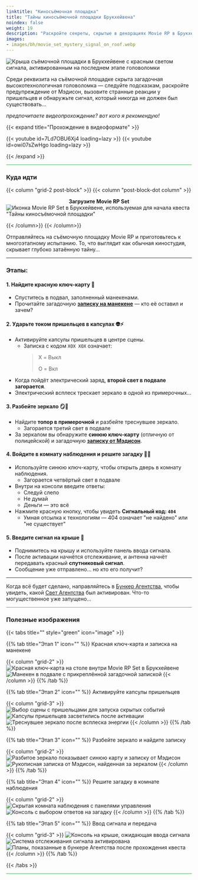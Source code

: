 ```yaml
--- 
linktitle: "Киносъёмочная площадка"
title: "Тайны киносъёмочной площадки Брукхейвена"
noindex: false
weight: 19
description: "Раскройте секреты, скрытые в декорациях Movie RP в Брукхейвене. Решите загадки, разбейте таинственные зеркала и передайте сигнал, который не должен был быть обнаружен."
images: 
- images/bh/movie_set_mystery_signal_on_roof.webp
---
```


![Крыша съёмочной площадки в Брукхейвене с красным светом сигнала, активированным на последнем этапе головоломки](/images/bh/movie_set_mystery_signal_on_roof.webp?width=500px)

Среди реквизита на съёмочной площадке скрыта загадочная высокотехнологичная головоломка — следуйте подсказкам, раскройте предупреждение от Мэдисон, вызовите странные реакции у пришельцев и обнаружьте сигнал, который никогда не должен был существовать...

_предпочитаете видеопрохождение? вот кого я рекомендую!_

{{< expand title="Прохождение в видеоформате" >}}

<div class="grid-2 post-vid-dot">
{{< youtube id=7Ld7OBU6Xj4 loading=lazy >}}
{{< youtube id=owi07sZwHgo loading=lazy >}}
</div>

{{< /expand >}}

<hr style="background-color: #28b44c" size=8>

### Куда идти

{{< column "grid-2 post-block" >}}
{{< column "post-block-dot column" >}}
**<center>Загрузите Movie RP Set</center>**
![Иконка Movie RP Set в Брукхейвене, используемая для начала квеста "Тайны киносъёмочной площадки"](/images/bh/movie_set_mystery_rp_house.webp)

{{< /column>}}
{{< /column>}}

Отправляйтесь на съёмочную площадку Movie RP и приготовьтесь к многоэтапному испытанию. То, что выглядит как обычная киностудия, скрывает глубоко затаённую тайну...

---

### Этапы:

#### 1. Найдите красную ключ-карту 🔴  
- Спуститесь в подвал, заполненный манекенами.  
- Прочитайте загадочную [**записку на манекене**](/casebook/notes/other/#активировать-камеру-с-пришельцами) — кто её оставил и зачем?

#### 2. Ударьте током пришельцев в капсулах 👽⚡  
- Активируйте капсулы пришельцев в центре сцены.  
    - Записка с кодом `XOX XOX` означает:  
        > X = Выкл  
        >
        > O = Вкл
- Когда пойдёт электрический заряд, **второй свет в подвале загорается**.  
- Электрический всплеск трескает зеркало в одной из примерочных...

#### 3. Разбейте зеркало 🪞🔨  
- Найдите **топор в примерочной** и разбейте треснувшее зеркало.  
    - Загорается третий свет в подвале  
- За зеркалом вы обнаружите **синюю ключ-карту** (отличную от полицейской) и загадочную [**записку от Мэдисон**](/casebook/notes/madison/#киносъёмочная-площадка).

#### 4. Войдите в комнату наблюдения и решите загадку 🧠🔐  
- Используйте синюю ключ-карту, чтобы открыть дверь в комнату наблюдения.  
    - Загорается четвёртый свет в подвале  
- Внутри на консоли введите ответы:  
  - Следуй слепо  
  - Не думай  
  - Деньги — это всё  
- Нажмите красную кнопку, чтобы увидеть **Сигнальный код: `404`**  
  - Умная отсылка к технологиям — 404 означает "не найдено" или "не существует"

#### 5. Введите сигнал на крыше 📡  
- Поднимитесь на крышу и используйте панель ввода сигнала.  
- После активации начнётся отслеживание, и антенна начнёт передавать красный **спутниковый сигнал**.  
- Сообщение уже отправлено... но кто его получит?

---

Когда всё будет сделано, направляйтесь в [Бункер Агентства](/terminology/#бункер-агентства), чтобы увидеть, какой [Свет Агентства](/casebook/light_panel/#x10) был активирован. Что-то могущественное уже запущено...

<hr style="background-color: #28b44c" size=8>

### Полезные изображения

{{< tabs title="" style="green" icon="image" >}}

{{% tab title="Этап 1" icon="" %}}
Красная ключ-карта и записка на манекене

{{< column "grid-2" >}}
![Красная ключ-карта на столе внутри Movie RP Set в Брукхейвене](/images/bh/movie_set_mystery_red_key_card.webp?width=400px)
![Манекен в подвале с прикреплённой загадочной запиской](/images/bh/movie_set_mystery_note_in_basement_on_mannequin.webp?width=400px)
{{< /column >}}
{{% /tab %}}

{{% tab title="Этап 2" icon="" %}}
Активируйте капсулы пришельцев

{{< column "grid-3" >}}
![Выбор сцены с пришельцами для запуска скрытых событий](/images/bh/movie_set_mystery_select_alien_stage_set.webp?width=400px)
![Капсулы пришельцев засветились после активации](/images/bh/movie_set_mystery_light_up_alien_capsule.webp?width=400px)
![Треснувшее зеркало после всплеска энергии](/images/bh/movie_set_mystery_broken_mirror_in_dressing_room.webp?width=400px)
{{< /column >}}
{{% /tab %}}

{{% tab title="Этап 3" icon="" %}}
Разбейте зеркало и найдите записку

{{< column "grid-2" >}}
![Разбитое зеркало показывает синюю карту и записку от Мэдисон](/images/bh/movie_set_mystery_break_mirror_reveals_blue_key_card_and_note.webp?width=400px)
![Рукописная записка от Мэдисон, найденная за зеркалом](/images/bh/movie_set_mystery_note_from_madison.webp?width=400px)
{{< /column >}}
{{% /tab %}}

{{% tab title="Этап 4" icon="" %}}
Решите загадку в комнате наблюдения

{{< column "grid-2" >}}
![Скрытая комната наблюдения с панелями управления](/images/bh/movie_set_mystery_hidden_watch_room.webp?width=400px)
![Консоль с выбором ответов на загадку](/images/bh/movie_set_mystery_solve_riddle_in_watch_room.webp?width=400px)
{{< /column >}}
{{% /tab %}}

{{% tab title="Этап 5" icon="" %}}
Ввод сигнала и передача

{{< column "grid-3" >}}
![Консоль на крыше, ожидающая ввода сигнала](/images/bh/movie_set_mystery_awaiting_input_on_roof.webp?width=400px)
![Система отслеживания сигнала активирована](/images/bh/movie_set_mystery_roof_singal_tracking_target.webp?width=400px)
![Планы, показанные в бункере Агентства после прохождения квеста](/images/bh/movie_set_mystery_agency_bunker_plans_unveiled.webp?width=400px)
{{< /column >}}
{{% /tab %}}

{{< /tabs >}}

<hr style="background-color: #28b44c" size=8>

